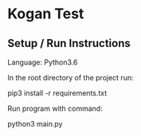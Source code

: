 # Kogan Test

## Setup / Run Instructions

Language: Python3.6

In the root directory of the project run:

pip3 install -r requirements.txt

Run program with command:

python3 main.py
